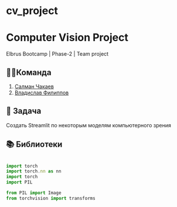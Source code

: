 # cv_project

# Computer Vision Project
Elbrus Bootcamp | Phase-2 | Team project

## 🦸‍♂️Команда
1. [Салман Чакаев](https://github.com/veidlink) 
2. [Владислав Филиппов](https://github.com/Vlad1slawoo)

## 🎯 Задача
Создать Streamlit по некоторым моделям компьютерного зрения


## 📚 Библиотеки 

```typescript

import torch
import torch.nn as nn
import torch
import PIL

from PIL import Image
from torchvision import transforms
```
